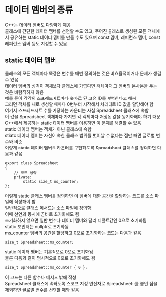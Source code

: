 # 데이터 멤버의 종류

C++는 데이터 멤버도 다양하게 제공   
클래스에 간단한 데이터 멤버를 선언할 수도 있고, 주어진 클래스로 생성된 모든 객체에서 공유하는 static 데이터 멤버를 만들 수도 있으며 const 멤버, 레퍼런스 멤버, const 레퍼런스 멤버 등도 지정할 수 있음  

## static 데이터 멤버

클래스의 모든 객체마다 똑같은 변수를 매번 정의하는 것은 비효율적이거나 문제가 생길 수 있음  
데이터 멤버의 성격이 객체보다 클래스에 가깝다면 객체마다 그 멤버의 본사본을 두는 것은 바람직하지 않음   
예를 들어 각각의 스프레드시트마다 숫자로 된 고유 ID를 부여한다고 해봄   
그러면 객체를 새로 생성할 때마다 0번부터 시작해서 차레대로 ID 값을 할당해야 함  
여기서 스프레드시트 수를 저장하는 카운터는 사실 Spreadsheet 클래스에 속함   
이 값을 Spreadsheet 객체마다 가지면 각 객체마다 저장된 값을 동기화해야 하기 때문    
C++에서 제공하는 static 데이터 멤버를 이용하면 이 문제를 해결할 수 있음     
static 데이터 멤버는 객체가 아닌 클래스에 속함  
stiatc 데이터 멤버는 자신이 속한 클래스 범위를 벗어날 수 없다는 점만 빼면 글로벌 변수와 비슷    
이렇게 static 데이터 멤버로 카운터를 구현하도록 Spreadsheet 클래스를 정의하면 다음과 같음   

    export class Spreadsheet
    {
        // 코드 생략
        private:
            static size_t ms_counter;
    };

이렇게 static 클래스 멤버를 정의하면 이 멤버에 대한 공간을 할당하는 코드를 소스 파일에 작성해야 함  
일반적으로 클래스 메서드는 소스 파일에 정의함   
이때 선언과 동시에 곧바로 초기화해도 됨     
초기화하지 않으면 일반 변수나 데이터 멤버와 달리 디폴트값인 0으로 초기화됨  
static 포인터는 nullptr로 초기화됨  
ms_counter 멤버의 공간을 할당하고 0으로 초기화하는 코드는 다음과 같음   

    size_t Spreadsheet::ms_counter;

static 데이터 멤버는 기본적으로 0으로 초기화됨  
물론 다음과 같이 명시적으로 0으로 초기화해도 됨 

    size_t Spreadsheet::ms_counter { 0 };

이 코드는 다른 함수나 메서드 밖에 작성  
Spreadsheet 클래스에 속하도록 스코프 지정 연산자로 Spreadsheet::를 붙인 점을 제외하면 글로벌 변수를 선언할 때와 같음    
